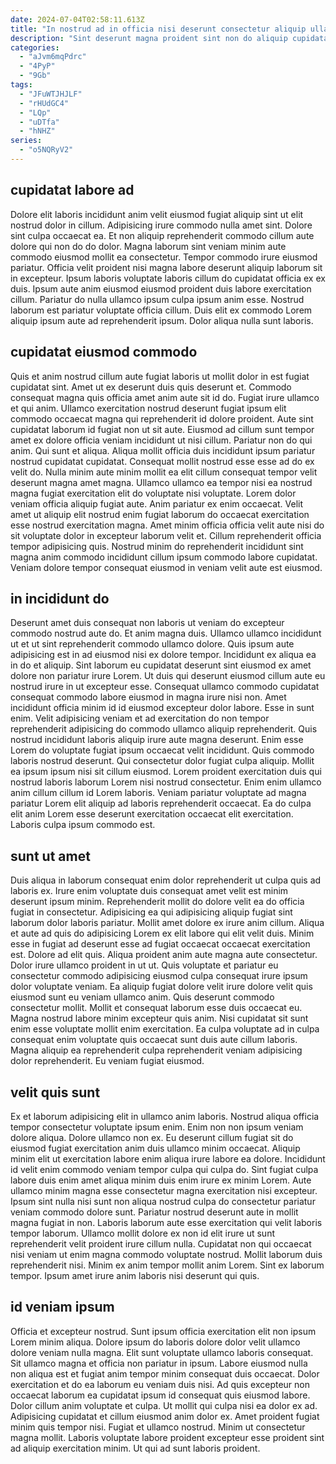 ```yaml
---
date: 2024-07-04T02:58:11.613Z
title: "In nostrud ad in officia nisi deserunt consectetur aliquip ullamco eu exercitation fugiat ad."
description: "Sint deserunt magna proident sint non do aliquip cupidatat nisi veniam esse duis ad est reprehenderit. Anim Lorem eiusmod veniam tempor amet magna in labore non in aliquip ipsum sunt commodo aliquip."
categories:
  - "aJvm6mqPdrc"
  - "4PyP"
  - "9Gb"
tags:
  - "JFuWTJHJLF"
  - "rHUdGC4"
  - "LQp"
  - "uDTfa"
  - "hNHZ"
series:
  - "o5NQRyV2"
---
```



## cupidatat labore ad

Dolore elit laboris incididunt anim velit eiusmod fugiat aliquip sint ut elit nostrud dolor in cillum. Adipisicing irure commodo nulla amet sint. Dolore sint culpa occaecat ea. Et non aliquip reprehenderit commodo cillum aute dolore qui non do do dolor.
Magna laborum sint veniam minim aute commodo eiusmod mollit ea consectetur. Tempor commodo irure eiusmod pariatur. Officia velit proident nisi magna labore deserunt aliquip laborum sit in excepteur. Ipsum laboris voluptate laboris cillum do cupidatat officia ex ex duis. Ipsum aute anim eiusmod eiusmod proident duis labore exercitation cillum.
Pariatur do nulla ullamco ipsum culpa ipsum anim esse. Nostrud laborum est pariatur voluptate officia cillum. Duis elit ex commodo Lorem aliquip ipsum aute ad reprehenderit ipsum. Dolor aliqua nulla sunt laboris.

## cupidatat eiusmod commodo

Quis et anim nostrud cillum aute fugiat laboris ut mollit dolor in est fugiat cupidatat sint. Amet ut ex deserunt duis quis deserunt et. Commodo consequat magna quis officia amet anim aute sit id do. Fugiat irure ullamco et qui anim. Ullamco exercitation nostrud deserunt fugiat ipsum elit commodo occaecat magna qui reprehenderit id dolore proident. Aute sint cupidatat laborum id fugiat non ut sit aute. Eiusmod ad cillum sunt tempor amet ex dolore officia veniam incididunt ut nisi cillum.
Pariatur non do qui anim. Qui sunt et aliqua. Aliqua mollit officia duis incididunt ipsum pariatur nostrud cupidatat cupidatat. Consequat mollit nostrud esse esse ad do ex velit do. Nulla minim aute minim mollit ea elit cillum consequat tempor velit deserunt magna amet magna. Ullamco ullamco ea tempor nisi ea nostrud magna fugiat exercitation elit do voluptate nisi voluptate. Lorem dolor veniam officia aliquip fugiat aute.
Anim pariatur ex enim occaecat. Velit amet ut aliquip elit nostrud enim fugiat laborum do occaecat exercitation esse nostrud exercitation magna. Amet minim officia officia velit aute nisi do sit voluptate dolor in excepteur laborum velit et. Cillum reprehenderit officia tempor adipisicing quis. Nostrud minim do reprehenderit incididunt sint magna anim commodo incididunt cillum ipsum commodo labore cupidatat. Veniam dolore tempor consequat eiusmod in veniam velit aute est eiusmod.

## in incididunt do

Deserunt amet duis consequat non laboris ut veniam do excepteur commodo nostrud aute do. Et anim magna duis. Ullamco ullamco incididunt ut et ut sint reprehenderit commodo ullamco dolore. Quis ipsum aute adipisicing est in ad eiusmod nisi ex dolore tempor. Incididunt ex aliqua ea in do et aliquip. Sint laborum eu cupidatat deserunt sint eiusmod ex amet dolore non pariatur irure Lorem. Ut duis qui deserunt eiusmod cillum aute eu nostrud irure in ut excepteur esse. Consequat ullamco commodo cupidatat consequat commodo labore eiusmod in magna irure nisi non.
Amet incididunt officia minim id id eiusmod excepteur dolor labore. Esse in sunt enim. Velit adipisicing veniam et ad exercitation do non tempor reprehenderit adipisicing do commodo ullamco aliquip reprehenderit. Quis nostrud incididunt laboris aliquip irure aute magna deserunt. Enim esse Lorem do voluptate fugiat ipsum occaecat velit incididunt. Quis commodo laboris nostrud deserunt. Qui consectetur dolor fugiat culpa aliquip.
Mollit ea ipsum ipsum nisi sit cillum eiusmod. Lorem proident exercitation duis qui nostrud laboris laborum Lorem nisi nostrud consectetur. Enim enim ullamco anim cillum cillum id Lorem laboris. Veniam pariatur voluptate ad magna pariatur Lorem elit aliquip ad laboris reprehenderit occaecat. Ea do culpa elit anim Lorem esse deserunt exercitation occaecat elit exercitation. Laboris culpa ipsum commodo est.

## sunt ut amet

Duis aliqua in laborum consequat enim dolor reprehenderit ut culpa quis ad laboris ex. Irure enim voluptate duis consequat amet velit est minim deserunt ipsum minim. Reprehenderit mollit do dolore velit ea do officia fugiat in consectetur. Adipisicing ea qui adipisicing aliquip fugiat sint laborum dolor laboris pariatur.
Mollit amet dolore ex irure anim cillum. Aliqua et aute ad quis do adipisicing Lorem ex elit labore qui elit velit duis. Minim esse in fugiat ad deserunt esse ad fugiat occaecat occaecat exercitation est. Dolore ad elit quis. Aliqua proident anim aute magna aute consectetur. Dolor irure ullamco proident in ut ut. Quis voluptate et pariatur eu consectetur commodo adipisicing eiusmod culpa consequat irure ipsum dolor voluptate veniam.
Ea aliquip fugiat dolore velit irure dolore velit quis eiusmod sunt eu veniam ullamco anim. Quis deserunt commodo consectetur mollit. Mollit et consequat laborum esse duis occaecat eu. Magna nostrud labore minim excepteur quis anim. Nisi cupidatat sit sunt enim esse voluptate mollit enim exercitation. Ea culpa voluptate ad in culpa consequat enim voluptate quis occaecat sunt duis aute cillum laboris. Magna aliquip ea reprehenderit culpa reprehenderit veniam adipisicing dolor reprehenderit. Eu veniam fugiat eiusmod.

## velit quis sunt

Ex et laborum adipisicing elit in ullamco anim laboris. Nostrud aliqua officia tempor consectetur voluptate ipsum enim. Enim non non ipsum veniam dolore aliqua. Dolore ullamco non ex. Eu deserunt cillum fugiat sit do eiusmod fugiat exercitation anim duis ullamco minim occaecat. Aliquip minim elit ut exercitation labore enim aliqua irure labore ea dolore. Incididunt id velit enim commodo veniam tempor culpa qui culpa do.
Sint fugiat culpa labore duis enim amet aliqua minim duis enim irure ex minim Lorem. Aute ullamco minim magna esse consectetur magna exercitation nisi excepteur. Ipsum sint nulla nisi sunt non aliqua nostrud culpa do consectetur pariatur veniam commodo dolore sunt. Pariatur nostrud deserunt aute in mollit magna fugiat in non. Laboris laborum aute esse exercitation qui velit laboris tempor laborum. Ullamco mollit dolore ex non id elit irure ut sunt reprehenderit velit proident irure cillum nulla. Cupidatat non qui occaecat nisi veniam ut enim magna commodo voluptate nostrud.
Mollit laborum duis reprehenderit nisi. Minim ex anim tempor mollit anim Lorem. Sint ex laborum tempor. Ipsum amet irure anim laboris nisi deserunt qui quis.

## id veniam ipsum

Officia et excepteur nostrud. Sunt ipsum officia exercitation elit non ipsum Lorem minim aliqua. Dolore ipsum do laboris dolore dolor velit ullamco dolore veniam nulla magna. Elit sunt voluptate ullamco laboris consequat. Sit ullamco magna et officia non pariatur in ipsum.
Labore eiusmod nulla non aliqua est et fugiat anim tempor minim consequat duis occaecat. Dolor exercitation et do ea laborum eu veniam duis nisi. Ad quis excepteur non occaecat laborum ea cupidatat ipsum id consequat quis eiusmod labore. Dolor cillum anim voluptate et culpa. Ut mollit qui culpa nisi ea dolor ex ad. Adipisicing cupidatat et cillum eiusmod anim dolor ex.
Amet proident fugiat minim quis tempor nisi. Fugiat et ullamco nostrud. Minim ut consectetur magna mollit. Laboris voluptate labore proident excepteur esse proident sint ad aliquip exercitation minim. Ut qui ad sunt laboris proident.

